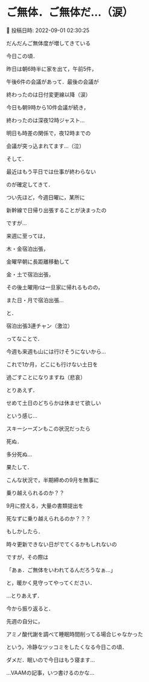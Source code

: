 # ご無体．ご無体だ…（涙）

📅 投稿日時: 2022-09-01 02:30:25

だんだんご無体度が増してきている


今日この頃．





昨日は朝6時半に家を出て，午前5件，


午後6件の会議があって．最後の会議が


終わったのは日付変更線以降（涙）





今日も朝9時から10件会議が続き，


終わったのは深夜12時ジャスト…





明日も時差の関係で，夜12時までの


会議が突っ込まれてます…（泣）





そして．


最近はもう平日では仕事が終わらない


のが確定してきて．


つい先ほど，今週日曜に，某所に


新幹線で日帰り出張することが決まったの


ですが…





来週に至っては，


木・金宿泊出張，


金曜早朝に長距離移動して


金・土で宿泊出張，


その後土曜用rは一旦家に帰れるものの，


また日・月で宿泊出張…


と．


宿泊出張3連チャン（激泣）





ってなことで．


今週も来週も山には行けそうにないから…


これで1か月，どこにも行けない土日を


過ごすことになりますね（悲哀）





とりあえず．


せめて土日のどちらかは休ませて欲しい


という感じ…


スキーシーズンもこの状況だったら


死ぬ．


多分死ぬ…





果たして．


こんな状況で，半期締めの9月を無事に


乗り越えられるのか？？


9月に控える，大量の書類提出を


死なずに乗り越えられるのか？？？





もしかしたら．


時々更新できない日がでてくるかもしれないの


ですが，その際は


「あぁ．ご無体をいわれてるんだろうなぁ…」


と，暖かく見守ってやってください．





…とりあえず．


今から振り返ると．


先週の自分に，


アミノ酸代謝を調べて睡眠時間削ってる場合じゃなかった


という，冷静なツッコミをしたくなる今日この頃．





ダメだ．眠いので今日はもう寝ます…


…VAAMの記事，いつ書けるのかな…
